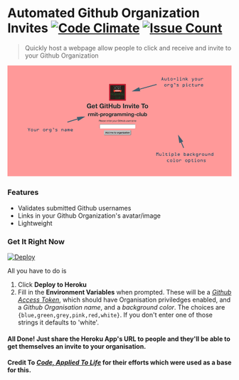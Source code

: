 # Automated Github Organization Invites [![Code Climate](https://codeclimate.com/github/thundergolfer/automated-github-organization-invites/badges/gpa.svg)](https://codeclimate.com/github/thundergolfer/automated-github-organization-invites) [![Issue Count](https://codeclimate.com/github/thundergolfer/automated-github-organization-invites/badges/issue_count.svg)](https://codeclimate.com/github/thundergolfer/automated-github-organization-invites)

> Quickly host a webpage allow people to click and receive and invite to your Github Organization

<p align="center">
  <img src="auto-invites-example.png"/>
</p>

### Features

* Validates submitted Github usernames
* Links in your Github Organization's avatar/image
* Lightweight

### Get It Right Now

[![Deploy](https://www.herokucdn.com/deploy/button.svg)](https://heroku.com/deploy)

All you have to do is

1. Click **Deploy to Heroku**
2. Fill in the **Environment Variables** when prompted. These will be a *[Github Access Token](https://github.com/blog/1509-personal-api-tokens)*, which should have Organisation priviledges enabled, and a *Github Organisation name*, and a *background color*. The choices are `{blue,green,grey,pink,red,white}`. If you don't enter one of those strings it defaults to 'white'.

#### All Done! Just share the Heroku App's URL to people and they'll be able to get themselves an invite to your organisation.


#### Credit To *[Code, Applied To Life](https://medium.com/code-applied-to-life/automated-github-organization-invites-3e940aa27040#.sikfvzyaj)* for their efforts which were used as a base for this.



